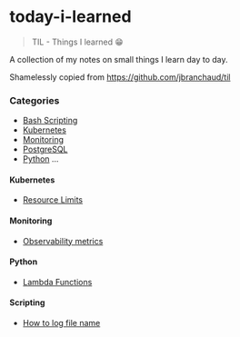 # today-i-learned
> TIL - Things I learned :grin:

A collection of my notes on small things I learn day to day.

Shamelessly copied from https://github.com/jbranchaud/til


### Categories
* [Bash Scripting](#scripting)
* [Kubernetes](#kubernetes)
* [Monitoring](#monitoring)
* [PostgreSQL](#postgresql)
* [Python](#python)
...

#### Kubernetes
- [Resource Limits](kubernetes/resource-limits.md)

#### Monitoring
- [Observability metrics](monitoring/observability-metrics.md)

#### Python
- [Lambda Functions](python/lambda-functions.md)

#### Scripting
- [How to log file name](bash/log-file-name.md)
